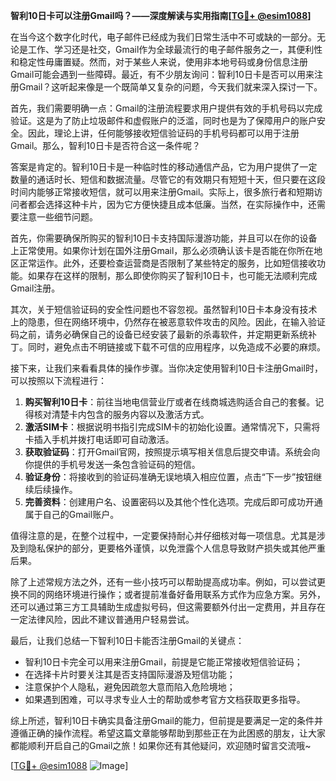 **智利10日卡可以注册Gmail吗？——深度解读与实用指南[[TG💪+ @esim1088](https://t.me/s/esim1088)]**

在当今这个数字化时代，电子邮件已经成为我们日常生活中不可或缺的一部分。无论是工作、学习还是社交，Gmail作为全球最流行的电子邮件服务之一，其便利性和稳定性毋庸置疑。然而，对于某些人来说，使用非本地号码或身份信息注册Gmail可能会遇到一些障碍。最近，有不少朋友询问：智利10日卡是否可以用来注册Gmail？这听起来像是一个既简单又复杂的问题，今天我们就来深入探讨一下。

首先，我们需要明确一点：Gmail的注册流程要求用户提供有效的手机号码以完成验证。这是为了防止垃圾邮件和虚假账户的泛滥，同时也是为了保障用户的账户安全。因此，理论上讲，任何能够接收短信验证码的手机号码都可以用于注册Gmail。那么，智利10日卡是否符合这一条件呢？

答案是肯定的。智利10日卡是一种临时性的移动通信产品，它为用户提供了一定数量的通话时长、短信和数据流量。尽管它的有效期只有短短十天，但只要在这段时间内能够正常接收短信，就可以用来注册Gmail。实际上，很多旅行者和短期访问者都会选择这种卡片，因为它方便快捷且成本低廉。当然，在实际操作中，还需要注意一些细节问题。

首先，你需要确保所购买的智利10日卡支持国际漫游功能，并且可以在你的设备上正常使用。如果你计划在国外注册Gmail，那么必须确认该卡是否能在你所在地区正常运作。此外，还要检查运营商是否限制了某些特定的服务，比如短信接收功能。如果存在这样的限制，那么即使你购买了智利10日卡，也可能无法顺利完成Gmail注册。

其次，关于短信验证码的安全性问题也不容忽视。虽然智利10日卡本身没有技术上的隐患，但在网络环境中，仍然存在被恶意软件攻击的风险。因此，在输入验证码之前，请务必确保自己的设备已经安装了最新的杀毒软件，并定期更新系统补丁。同时，避免点击不明链接或下载不可信的应用程序，以免造成不必要的麻烦。

接下来，让我们来看看具体的操作步骤。当你决定使用智利10日卡注册Gmail时，可以按照以下流程进行：

1. **购买智利10日卡**：前往当地电信营业厅或者在线商城选购适合自己的套餐。记得核对清楚卡内包含的服务内容以及激活方式。
2. **激活SIM卡**：根据说明书指引完成SIM卡的初始化设置。通常情况下，只需将卡插入手机并拨打电话即可自动激活。
3. **获取验证码**：打开Gmail官网，按照提示填写相关信息后提交申请。系统会向你提供的手机号发送一条包含验证码的短信。
4. **验证身份**：将接收到的验证码准确无误地填入相应位置，点击“下一步”按钮继续后续操作。
5. **完善资料**：创建用户名、设置密码以及其他个性化选项。完成后即可成功开通属于自己的Gmail账户。

值得注意的是，在整个过程中，一定要保持耐心并仔细核对每一项信息。尤其是涉及到隐私保护的部分，更要格外谨慎，以免泄露个人信息导致财产损失或其他严重后果。

除了上述常规方法之外，还有一些小技巧可以帮助提高成功率。例如，可以尝试更换不同的网络环境进行操作；或者提前准备好备用联系方式作为应急方案。另外，还可以通过第三方工具辅助生成虚拟号码，但这需要额外付出一定费用，并且存在一定法律风险，因此不建议普通用户轻易尝试。

最后，让我们总结一下智利10日卡能否注册Gmail的关键点：
- 智利10日卡完全可以用来注册Gmail，前提是它能正常接收短信验证码；
- 在选择卡片时要关注其是否支持国际漫游及短信功能；
- 注意保护个人隐私，避免因疏忽大意而陷入危险境地；
- 如果遇到困难，可以寻求专业人士的帮助或参考官方文档获取更多指导。

综上所述，智利10日卡确实具备注册Gmail的能力，但前提是要满足一定的条件并遵循正确的操作流程。希望这篇文章能够帮助到那些正在为此困惑的朋友，让大家都能顺利开启自己的Gmail之旅！如果你还有其他疑问，欢迎随时留言交流哦~

[[TG💪+ @esim1088](https://t.me/s/esim1088) ![Image](https://i.postimg.cc/4NQfJmqS/Snipaste-2025-05-13-00-14-12.png)]